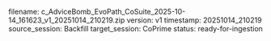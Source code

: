 filename: c_AdviceBomb_EvoPath_CoSuite_2025-10-14_161623_v1_20251014_210219.zip
version: v1
timestamp: 20251014_210219
source_session: Backfill
target_session: CoPrime
status: ready-for-ingestion
